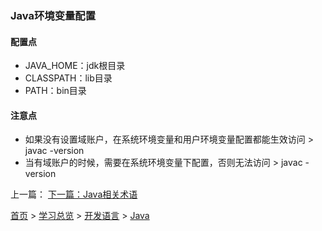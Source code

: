 ### Java环境变量配置

#### 配置点
* JAVA_HOME：jdk根目录
* CLASSPATH：lib目录
* PATH：bin目录

#### 注意点
* 如果没有设置域账户，在系统环境变量和用户环境变量配置都能生效访问 > javac -version
* 当有域账户的时候，需要在系统环境变量下配置，否则无法访问 > javac -version

  
上一篇： [下一篇：Java相关术语](201905001.md)  
  
[首页](../../README.md) > [学习总览](../../introduction/studyCatalogList.md) > [开发语言](../developmentLanguage/developmentLanguage.md) > [Java](java.md) 
